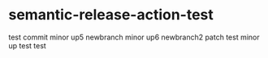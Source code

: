 # semantic-release-action-test

test commit
minor up5 newbranch
minor up6 newbranch2
patch test 
minor up test
test
